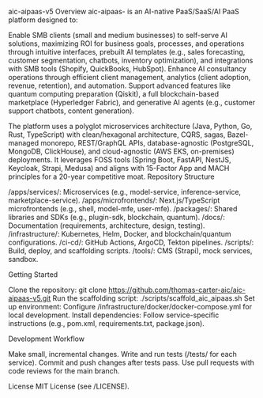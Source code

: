 aic-aipaas-v5
Overview
aic-aipaas- is an AI-native PaaS/SaaS/AI PaaS platform designed to:

Enable SMB clients (small and medium businesses) to self-serve AI solutions, maximizing ROI for business goals, processes, and operations through intuitive interfaces, prebuilt AI templates (e.g., sales forecasting, customer segmentation, chatbots, inventory optimization), and integrations with SMB tools (Shopify, QuickBooks, HubSpot).
Enhance AI consultancy operations through efficient client management, analytics (client adoption, revenue, retention), and automation.
Support advanced features like quantum computing preparation (Qiskit), a full blockchain-based marketplace (Hyperledger Fabric), and generative AI agents (e.g., customer support chatbots, content generation).

The platform uses a polyglot microservices architecture (Java, Python, Go, Rust, TypeScript) with clean/hexagonal architecture, CQRS, sagas, Bazel-managed monorepo, REST/GraphQL APIs, database-agnostic (PostgreSQL, MongoDB, ClickHouse), and cloud-agnostic (AWS EKS, on-premises) deployments. It leverages FOSS tools (Spring Boot, FastAPI, NestJS, Keycloak, Strapi, Medusa) and aligns with 15-Factor App and MACH principles for a 20-year competitive moat.
Repository Structure

/apps/services/: Microservices (e.g., model-service, inference-service, marketplace-service).
/apps/microfrontends/: Next.js/TypeScript microfrontends (e.g., shell, model-mfe, user-mfe).
/packages/: Shared libraries and SDKs (e.g., plugin-sdk, blockchain, quantum).
/docs/: Documentation (requirements, architecture, design, testing).
/infrastructure/: Kubernetes, Helm, Docker, and blockchain/quantum configurations.
/ci-cd/: GitHub Actions, ArgoCD, Tekton pipelines.
/scripts/: Build, deploy, and scaffolding scripts.
/tools/: CMS (Strapi), mock services, sandbox.

Getting Started

Clone the repository: git clone https://github.com/thomas-carter-aic/aic-aipaas-v5.git
Run the scaffolding script: ./scripts/scaffold_aic_aipaas.sh
Set up environment: Configure /infrastructure/docker/docker-compose.yml for local development.
Install dependencies: Follow service-specific instructions (e.g., pom.xml, requirements.txt, package.json).

Development Workflow

Make small, incremental changes.
Write and run tests (/tests/ for each service).
Commit and push changes after tests pass.
Use pull requests with code reviews for the main branch.

License
MIT License (see /LICENSE).
